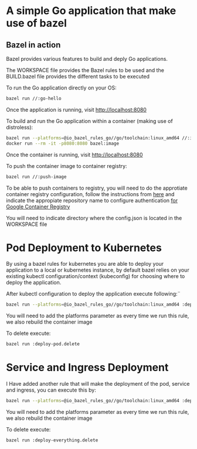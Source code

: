 # A simple Go application that make use of bazel

## Bazel in action

Bazel provides various features to build and deply Go applications.

The WORKSPACE file provides the Bazel rules to be used and the BUILD.bazel file provides the different tasks to be executed

To run the Go application directly on your OS:

```bash
bazel run //:go-hello
```
Once the application is running, visit [http://localhost:8080](http://localhost:8080)

To build and run the Go application within a container (making use of distroless):

```bash
bazel run --platforms=@io_bazel_rules_go//go/toolchain:linux_amd64 //:image
docker run --rm -it -p8080:8080 bazel:image
```
Once the container is running, visit [http://localhost:8080](http://localhost:8080)

To push the container image to container registry:

```bash
bazel run //:push-image
```

To be able to push containers to registry, you will need to do the approtiate container registry configuration, follow the instructions from [here](https://cloud.google.com/container-registry/docs/advanced-authentication#gcloud-helper) and indicate the appropiate repository name to configure authentication [for Google Container Registry](https://cloud.google.com/container-registry/docs)

You will need to indicate directory where the config.json is located in the WORKSPACE file

# Pod Deployment to Kubernetes

By using a bazel rules for kubernetes you are able to deploy your application to a local or kubernetes instance, by default bazel relies on your existing kubectl configuration/context (kubeconfig) for choosing where to deploy the application.

After kubectl configuration to deploy the application execute following:¨

```bash
bazel run --platforms=@io_bazel_rules_go//go/toolchain:linux_amd64 :deploy-pod.create
```
You will need to add the platforms parameter as every time we run this rule, we also rebuild the container image

To delete execute:

```bash
bazel run :deploy-pod.delete
```

# Service and Ingress Deployment

I Have added another rule that will make the deployment of the pod, service and ingress, you can execute this by:

```bash
bazel run --platforms=@io_bazel_rules_go//go/toolchain:linux_amd64 :deploy-everything.create
```
You will need to add the platforms parameter as every time we run this rule, we also rebuild the container image

To delete execute:

```bash
bazel run :deploy-everything.delete
```
